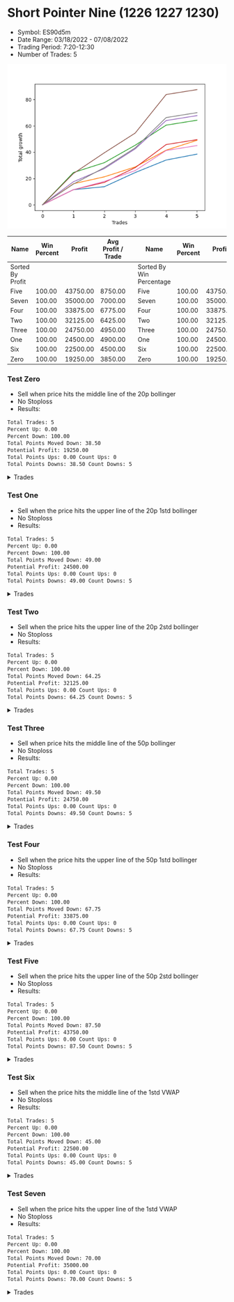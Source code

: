 # Short Pointer Nine (1226 1227 1230) 
- Symbol: ES90d5m
- Date Range: 03/18/2022 - 07/08/2022
- Trading Period: 7:20-12:30
- Number of Trades: 5

![Plot](ShortPointerNine(122612271230)ES90d5m.png)

| Name | Win Percent | Profit | Avg Profit / Trade |     | Name | Win Percent | Profit | Avg Profit / Trade |
| ---- | ----------- | ------ | ------------------ | --- | ---- | ----------- | ------ | ------------------ |
| Sorted By <br> Profit | | | | | Sorted By <br> Win Percentage ||||
| Five | 100.00 | 43750.00 | 8750.00 |     | Five | 100.00 | 43750.00 | 8750.00 |
| Seven | 100.00 | 35000.00 | 7000.00 |     | Seven | 100.00 | 35000.00 | 7000.00 |
| Four | 100.00 | 33875.00 | 6775.00 |     | Four | 100.00 | 33875.00 | 6775.00 |
| Two | 100.00 | 32125.00 | 6425.00 |     | Two | 100.00 | 32125.00 | 6425.00 |
| Three | 100.00 | 24750.00 | 4950.00 |     | Three | 100.00 | 24750.00 | 4950.00 |
| One | 100.00 | 24500.00 | 4900.00 |     | One | 100.00 | 24500.00 | 4900.00 |
| Six | 100.00 | 22500.00 | 4500.00 |     | Six | 100.00 | 22500.00 | 4500.00 |
| Zero | 100.00 | 19250.00 | 3850.00 |     | Zero | 100.00 | 19250.00 | 3850.00 |

### Test Zero
* Sell when price hits the middle line of the 20p bollinger
* No Stoploss
* Results:
```
Total Trades: 5
Percent Up: 0.00
Percent Down: 100.00
Total Points Moved Down: 38.50
Potential Profit: 19250.00
Total Points Ups: 0.00 Count Ups: 0
Total Points Downs: 38.50 Count Downs: 5
```

<details><summary>Trades</summary>

<code>In: 2022-04-06 10:55:00		Out: 2022-04-06 11:00:10		Total Position Time: 05:10		Total Move Down: 11.50		Total to Date: 11.50</code> <br />
<code>In: 2022-04-20 10:50:00		Out: 2022-04-20 11:13:35		Total Position Time: 23:35		Total Move Down: 2.25		Total to Date: 13.75</code> <br />
<code>In: 2022-06-10 11:25:00		Out: 2022-06-10 11:41:30		Total Position Time: 16:30		Total Move Down: 10.75		Total to Date: 24.50</code> <br />
<code>In: 2022-06-27 08:30:00		Out: 2022-06-27 09:02:10		Total Position Time: 32:10		Total Move Down: 9.50		Total to Date: 34.00</code> <br />
<code>In: 2022-07-07 12:25:00		Out: 2022-07-07 12:38:25		Total Position Time: 13:25		Total Move Down: 4.50		Total to Date: 38.50</code> <br />


</details>

### Test One
* Sell when the price hits the upper line of the 20p 1std bollinger
* No Stoploss
* Results:
```
Total Trades: 5
Percent Up: 0.00
Percent Down: 100.00
Total Points Moved Down: 49.00
Potential Profit: 24500.00
Total Points Ups: 0.00 Count Ups: 0
Total Points Downs: 49.00 Count Downs: 5
```

<details><summary>Trades</summary>

<code>In: 2022-04-06 10:55:00		Out: 2022-04-06 11:09:45		Total Position Time: 14:45		Total Move Down: 16.00		Total to Date: 16.00</code> <br />
<code>In: 2022-04-20 10:50:00		Out: 2022-04-20 11:17:15		Total Position Time: 27:15		Total Move Down: 5.25		Total to Date: 21.25</code> <br />
<code>In: 2022-06-10 11:25:00		Out: 2022-06-10 12:45:40		Total Position Time: 80:40		Total Move Down: 7.50		Total to Date: 28.75</code> <br />
<code>In: 2022-06-27 08:30:00		Out: 2022-06-27 09:15:50		Total Position Time: 45:50		Total Move Down: 12.75		Total to Date: 41.50</code> <br />
<code>In: 2022-07-07 12:25:00		Out: 2022-07-07 12:46:45		Total Position Time: 21:45		Total Move Down: 7.50		Total to Date: 49.00</code> <br />


</details>

### Test Two
* Sell when the price hits the upper line of the 20p 2std bollinger
* No Stoploss
* Results:
```
Total Trades: 5
Percent Up: 0.00
Percent Down: 100.00
Total Points Moved Down: 64.25
Potential Profit: 32125.00
Total Points Ups: 0.00 Count Ups: 0
Total Points Downs: 64.25 Count Downs: 5
```

<details><summary>Trades</summary>

<code>In: 2022-04-06 10:55:00		Out: 2022-04-06 11:15:15		Total Position Time: 20:15		Total Move Down: 24.50		Total to Date: 24.50</code> <br />
<code>In: 2022-04-20 10:50:00		Out: 2022-04-20 11:18:30		Total Position Time: 28:30		Total Move Down: 7.50		Total to Date: 32.00</code> <br />
<code>In: 2022-06-10 11:25:00		Out: 2022-06-10 12:46:55		Total Position Time: 81:55		Total Move Down: 13.25		Total to Date: 45.25</code> <br />
<code>In: 2022-06-27 08:30:00		Out: 2022-06-27 09:25:30		Total Position Time: 55:30		Total Move Down: 15.25		Total to Date: 60.50</code> <br />
<code>In: 2022-07-07 12:25:00		Out: 2022-07-07 12:50:00		Total Position Time: 25:00		Total Move Down: 3.75		Total to Date: 64.25</code> <br />


</details>

### Test Three
* Sell when price hits the middle line of the 50p bollinger
* No Stoploss
* Results:
```
Total Trades: 5
Percent Up: 0.00
Percent Down: 100.00
Total Points Moved Down: 49.50
Potential Profit: 24750.00
Total Points Ups: 0.00 Count Ups: 0
Total Points Downs: 49.50 Count Downs: 5
```

<details><summary>Trades</summary>

<code>In: 2022-04-06 10:55:00		Out: 2022-04-06 11:08:35		Total Position Time: 13:35		Total Move Down: 11.50		Total to Date: 11.50</code> <br />
<code>In: 2022-04-20 10:50:00		Out: 2022-04-20 11:17:40		Total Position Time: 27:40		Total Move Down: 5.50		Total to Date: 17.00</code> <br />
<code>In: 2022-06-10 11:25:00		Out: 2022-06-10 12:46:10		Total Position Time: 81:10		Total Move Down: 11.25		Total to Date: 28.25</code> <br />
<code>In: 2022-06-27 08:30:00		Out: 2022-06-27 09:25:50		Total Position Time: 55:50		Total Move Down: 17.50		Total to Date: 45.75</code> <br />
<code>In: 2022-07-07 12:25:00		Out: 2022-07-07 12:50:00		Total Position Time: 25:00		Total Move Down: 3.75		Total to Date: 49.50</code> <br />


</details>

### Test Four
* Sell when the price hits the upper line of the 50p 1std bollinger
* No Stoploss
* Results:
```
Total Trades: 5
Percent Up: 0.00
Percent Down: 100.00
Total Points Moved Down: 67.75
Potential Profit: 33875.00
Total Points Ups: 0.00 Count Ups: 0
Total Points Downs: 67.75 Count Downs: 5
```

<details><summary>Trades</summary>

<code>In: 2022-04-06 10:55:00		Out: 2022-04-06 11:11:20		Total Position Time: 16:20		Total Move Down: 17.50		Total to Date: 17.50</code> <br />
<code>In: 2022-04-20 10:50:00		Out: 2022-04-20 11:25:50		Total Position Time: 35:50		Total Move Down: 10.00		Total to Date: 27.50</code> <br />
<code>In: 2022-06-10 11:25:00		Out: 2022-06-10 12:50:00		Total Position Time: 85:00		Total Move Down: 15.00		Total to Date: 42.50</code> <br />
<code>In: 2022-06-27 08:30:00		Out: 2022-06-27 10:38:05		Total Position Time: 128:05		Total Move Down: 21.50		Total to Date: 64.00</code> <br />
<code>In: 2022-07-07 12:25:00		Out: 2022-07-07 12:50:00		Total Position Time: 25:00		Total Move Down: 3.75		Total to Date: 67.75</code> <br />


</details>

### Test Five
* Sell when the price hits the upper line of the 50p 2std bollinger
* No Stoploss
* Results:
```
Total Trades: 5
Percent Up: 0.00
Percent Down: 100.00
Total Points Moved Down: 87.50
Potential Profit: 43750.00
Total Points Ups: 0.00 Count Ups: 0
Total Points Downs: 87.50 Count Downs: 5
```

<details><summary>Trades</summary>

<code>In: 2022-04-06 10:55:00		Out: 2022-04-06 11:15:05		Total Position Time: 20:05		Total Move Down: 23.75		Total to Date: 23.75</code> <br />
<code>In: 2022-04-20 10:50:00		Out: 2022-04-20 11:35:45		Total Position Time: 45:45		Total Move Down: 15.75		Total to Date: 39.50</code> <br />
<code>In: 2022-06-10 11:25:00		Out: 2022-06-10 12:50:00		Total Position Time: 85:00		Total Move Down: 15.00		Total to Date: 54.50</code> <br />
<code>In: 2022-06-27 08:30:00		Out: 2022-06-27 11:01:10		Total Position Time: 151:10		Total Move Down: 29.25		Total to Date: 83.75</code> <br />
<code>In: 2022-07-07 12:25:00		Out: 2022-07-07 12:50:00		Total Position Time: 25:00		Total Move Down: 3.75		Total to Date: 87.50</code> <br />


</details>

### Test Six
* Sell when the price hits the middle line of the 1std VWAP
* No Stoploss
* Results:
```
Total Trades: 5
Percent Up: 0.00
Percent Down: 100.00
Total Points Moved Down: 45.00
Potential Profit: 22500.00
Total Points Ups: 0.00 Count Ups: 0
Total Points Downs: 45.00 Count Downs: 5
```

<details><summary>Trades</summary>

<code>In: 2022-04-06 10:55:00		Out: 2022-04-06 11:00:10		Total Position Time: 05:10		Total Move Down: 11.50		Total to Date: 11.50</code> <br />
<code>In: 2022-04-20 10:50:00		Out: 2022-04-20 11:18:20		Total Position Time: 28:20		Total Move Down: 6.25		Total to Date: 17.75</code> <br />
<code>In: 2022-06-10 11:25:00		Out: 2022-06-10 11:40:10		Total Position Time: 15:10		Total Move Down: 8.25		Total to Date: 26.00</code> <br />
<code>In: 2022-06-27 08:30:00		Out: 2022-06-27 09:25:30		Total Position Time: 55:30		Total Move Down: 15.25		Total to Date: 41.25</code> <br />
<code>In: 2022-07-07 12:25:00		Out: 2022-07-07 12:50:00		Total Position Time: 25:00		Total Move Down: 3.75		Total to Date: 45.00</code> <br />


</details>

### Test Seven
* Sell when the price hits the upper line of the 1std VWAP
* No Stoploss
* Results:
```
Total Trades: 5
Percent Up: 0.00
Percent Down: 100.00
Total Points Moved Down: 70.00
Potential Profit: 35000.00
Total Points Ups: 0.00 Count Ups: 0
Total Points Downs: 70.00 Count Downs: 5
```

<details><summary>Trades</summary>

<code>In: 2022-04-06 10:55:00		Out: 2022-04-06 11:09:40		Total Position Time: 14:40		Total Move Down: 15.75		Total to Date: 15.75</code> <br />
<code>In: 2022-04-20 10:50:00		Out: 2022-04-20 11:30:15		Total Position Time: 40:15		Total Move Down: 12.50		Total to Date: 28.25</code> <br />
<code>In: 2022-06-10 11:25:00		Out: 2022-06-10 12:50:00		Total Position Time: 85:00		Total Move Down: 15.00		Total to Date: 43.25</code> <br />
<code>In: 2022-06-27 08:30:00		Out: 2022-06-27 09:34:15		Total Position Time: 64:15		Total Move Down: 23.00		Total to Date: 66.25</code> <br />
<code>In: 2022-07-07 12:25:00		Out: 2022-07-07 12:50:00		Total Position Time: 25:00		Total Move Down: 3.75		Total to Date: 70.00</code> <br />


</details>